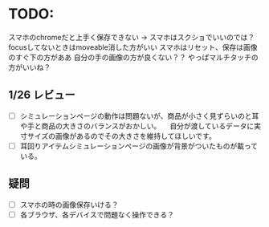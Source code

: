 # TODO:
スマホのchromeだと上手く保存できない
→ スマホはスクショでいいのでは？
focusしてないときはmoveable消した方がいい
スマホはリセット、保存は画像のすぐ下の方がああ
自分の手の画像の方が良くない？？
やっぱマルチタッチの方がいいね？
## 1/26 レビュー
- [ ] シミュレーションページの動作は問題ないが、商品が小さく見ずらいのと耳や手と商品の大きさのバランスがおかしい。
　自分が渡しているデータに実寸サイズの画像があるのでその大きさを維持してほしいです。
- [ ] 耳回りアイテムシミュレーションページの画像が背景がついたものが載っている。
## 疑問
- [ ] スマホの時の画像保存いける？
- [ ] 各ブラウザ、各デバイスで問題なく操作できる？
